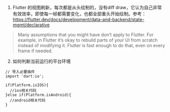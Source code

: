 1. Flutter 的视图刷新，每次都是从头绘制的，没有diff draw，它认为自己非常有效效率，即使每一帧都需要变化，也都全部重头开始绘制。参考：https://flutter.dev/docs/development/data-and-backend/state-mgmt/declarative

> Many assumptions that you might have don’t apply to Flutter. For example, in Flutter it’s okay to rebuild parts of your UI from scratch instead of modifying it. Flutter is fast enough to do that, even on every frame if needed.  

2. 如何判断当前运行的平台环境 

```
// 导入必要插件
import 'dart:io';

if(Platform.isIOS){
  //ios相关代码
}else if(Platform.isAndroid){
  //android相关代码
}
```